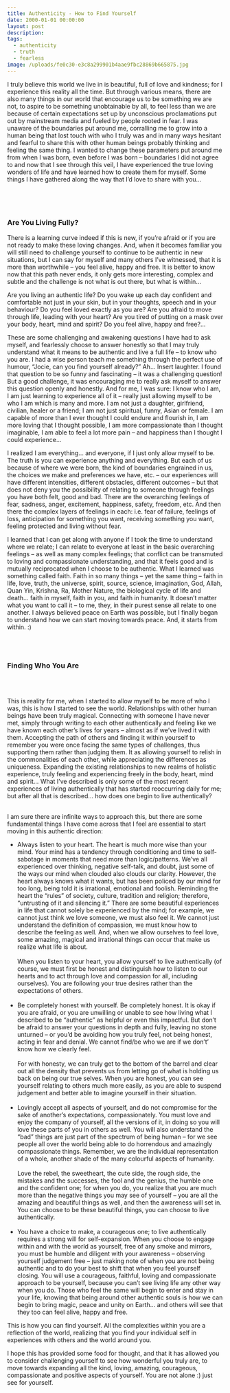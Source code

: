 ```yaml
---
title: Authenticity - How to Find Yourself
date: 2000-01-01 00:00:00
layout: post
description:
tags:
  - authenticity
  - truth
  - fearless
image: /uploads/fe0c30-e3c8a299901b4aae9fbc28869b665875.jpg
---
```



I truly believe this world we live in is beautiful, full of love and kindness; for I experience this reality all the time. But through various means, there are also many things in our world that encourage us to be something we are not, to aspire to be something unobtainable by all, to feel less than we are because of certain expectations set up by unconscious proclamations put out by mainstream media and fueled by people rooted in fear. I was unaware of the boundaries put around me, corralling me to grow into a human being that lost touch with who I truly was and in many ways hesitant and fearful to share this with other human beings probably thinking and feeling the same thing. I wanted to change these parameters put around me from when I was born, even before I was born – boundaries I did not agree to and now that I see through this veil, I have experienced the true loving wonders of life and have learned how to create them for myself. Some things I have gathered along the way that I’d love to share with you…
<br>&nbsp;

### &nbsp;

### Are You Living Fully?

There is a learning curve indeed if this is new, if you’re afraid or if you are not ready to make these loving changes. And, when it becomes familiar you will still need to challenge yourself to continue to be authentic in new situations, but I can say for myself and many others I’ve witnessed, that it is more than worthwhile – you feel alive, happy and free. It is better to know now that this path never ends, it only gets more interesting, complex and subtle and the challenge is not what is out there, but what is within…

Are you living an authentic life? Do you wake up each day confident and comfortable not just in your skin, but in your thoughts, speech and in your behaviour? Do you feel loved exactly as you are? Are you afraid to move through life, leading with your heart? Are you tired of putting on a mask over your body, heart, mind and spirit? Do you feel alive, happy and free?...

These are some challenging and awakening questions I have had to ask myself, and fearlessly choose to answer honestly so that I may truly understand what it means to be authentic and live a full life – to know who you are. I had a wise person teach me something through the perfect use of humour, “Jocie, can you find yourself already?” Ah… Insert laughter. I found that question to be so funny and fascinating – it was a challenging question! But a good challenge, it was encouraging me to really ask myself to answer this question openly and honestly. And for me, I was sure: I know who I am, I am just learning to experience all of it – really just allowing myself to be who I am which is many and more. I am not just a daughter, girlfriend, civilian, healer or a friend; I am not just spiritual, funny, Asian or female. I am capable of more than I ever thought I could endure and flourish in, I am more loving that I thought possible, I am more compassionate than I thought imaginable, I am able to feel a lot more pain – and happiness than I thought I could experience…

I realized I am everything… and everyone, if I just only allow myself to be. The truth is you can experience anything and everything. But each of us because of where we were born, the kind of boundaries engrained in us, the choices we make and preferences we have, etc. – our experiences will have different intensities, different obstacles, different outcomes – but that does not deny you the possibility of relating to someone through feelings you have both felt, good and bad. There are the overarching feelings of fear, sadness, anger, excitement, happiness, safety, freedom, etc. And then there the complex layers of feelings in each: i.e. fear of failure, feelings of loss, anticipation for something you want, receiving something you want, feeling protected and living without fear.

I learned that I can get along with anyone if I took the time to understand where we relate; I can relate to everyone at least in the basic overarching feelings – as well as many complex feelings; that conflict can be transmuted to loving and compassionate understanding, and that it feels good and is mutually reciprocated when I choose to be authentic. What I learned was something called faith. Faith in so many things – yet the same thing – faith in life, love, truth, the universe, spirit, source, science, imagination, God, Allah, Quan Yin, Krishna, Ra, Mother Nature, the biological cycle of life and death… faith in myself, faith in you, and faith in humanity. It doesn’t matter what you want to call it – to me, they, in their purest sense all relate to one another. I always believed peace on Earth was possible, but I finally began to understand how we can start moving towards peace. And, it starts from within. :)

<br>&nbsp;

### Finding Who You Are
<br>&nbsp;

This is reality for me, when I started to allow myself to be more of who I was, this is how I started to see the world. Relationships with other human beings have been truly magical. Connecting with someone I have never met, simply through writing to each other authentically and feeling like we have known each other’s lives for years – almost as if we’ve lived it with them. Accepting the path of others and finding it within yourself to remember you were once facing the same types of challenges, thus supporting them rather than judging them. It as allowing yourself to relish in the commonalities of each other, while appreciating the differences as uniqueness. Expanding the existing relationships to new realms of holistic experience, truly feeling and experiencing freely in the body, heart, mind and spirit… What I’ve described is only some of the most recent experiences of living authentically that has started reoccurring daily for me; but after all that is described… how does one begin to live authentically?
<br>&nbsp;

I am sure there are infinite ways to approach this, but there are some fundamental things I have come across that I feel are essential to start moving in this authentic direction:

* Always listen to your heart. The heart is much more wise than your mind. Your mind has a tendency through conditioning and time to self-sabotage in moments that need more than logic/patterns. We’ve all experienced over thinking, negative self-talk, and doubt, just some of the ways our mind when clouded also clouds our clarity. However, the heart always knows what it wants, but has been policed by our mind for too long, being told it is irrational, emotional and foolish. Reminding the heart the “rules” of society, culture, tradition and religion; therefore, “untrusting of it and silencing it.” There are some beautiful experiences in life that cannot solely be experienced by the mind; for example, we cannot just think we love someone, we must also feel it. We cannot just understand the definition of compassion, we must know how to describe the feeling as well. And, when we allow ourselves to feel love, some amazing, magical and irrational things can occur that make us realize what life is about.&nbsp;
  <br>
  <br>When you listen to your heart, you allow yourself to live authentically (of course, we must first be honest and distinguish how to listen to our hearts and to act through love and compassion for all, including ourselves). You are following your true desires rather than the expectations of others.
  <br>&nbsp;
* Be completely honest with yourself. Be completely honest. It is okay if you are afraid, or you are unwilling or unable to see how living what I described to be “authentic” as helpful or even this impactful. But don’t be afraid to answer your questions in depth and fully, leaving no stone unturned – or you’d be avoiding how you truly feel, not being honest, acting in fear and denial. We cannot find/be who we are if we don’t’ know how we clearly feel.
  <br>
  <br>For with honesty, we can truly get to the bottom of the barrel and clear out all the density that prevents us from letting go of what is holding us back on being our true selves. When you are honest, you can see yourself relating to others much more easily, as you are able to suspend judgement and better able to imagine yourself in their situation.
  <br>&nbsp;
* Lovingly accept all aspects of yourself, and do not compromise for the sake of another’s expectations, compassionately. You must love and enjoy the company of yourself, all the versions of it, in doing so you will love these parts of you in others as well. You will also understand the “bad” things are just part of the spectrum of being human – for we see people all over the world being able to do horrendous and amazingly compassionate things. Remember, we are the individual representation of a whole, another shade of the many colourful aspects of humanity.
  <br>
  <br>Love the rebel, the sweetheart, the cute side, the rough side, the mistakes and the successes, the fool and the genius, the humble one and the confident one; for when you do, you realize that you are much more than the negative things you may see of yourself – you are all the amazing and beautiful things as well, and then the awareness will set in. You can choose to be these beautiful things, you can choose to live authentically. &nbsp;
  <br>&nbsp;
* You have a choice to make, a courageous one; to live authentically requires a strong will for self-expansion. When you choose to engage within and with the world as yourself, free of any smoke and mirrors, you must be humble and diligent with your awareness – observing yourself judgement free – just making note of when you are not being authentic and to do your best to shift that when you feel yourself closing. You will use a courageous, faithful, loving and compassionate approach to be yourself, because you can’t see living life any other way when you do. Those who feel the same will begin to enter and stay in your life, knowing that being around other authentic souls is how we can begin to bring magic, peace and unity on Earth… and others will see that they too can feel alive, happy and free.

This is how you can find yourself. All the complexities within you are a reflection of the world, realizing that you find your individual self in experiences with others and the world around you.

I hope this has provided some food for thought, and that it has allowed you to consider challenging yourself to see how wonderful you truly are, to move towards expanding all the kind, loving, amazing, courageous, compassionate and positive aspects of yourself. You are not alone :) just see for yourself.
